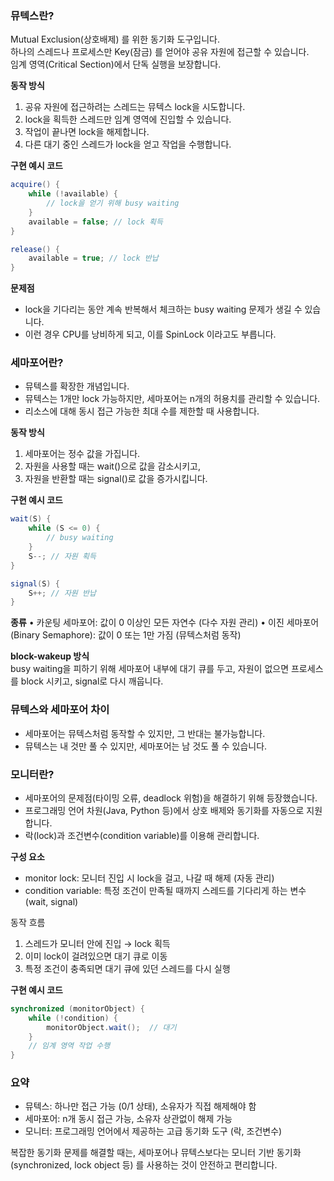 ### **뮤텍스란?**  
Mutual Exclusion(상호배제) 를 위한 동기화 도구입니다.  
하나의 스레드나 프로세스만 Key(잠금) 를 얻어야 공유 자원에 접근할 수 있습니다.  
임계 영역(Critical Section)에서 단독 실행을 보장합니다.  

**동작 방식**  
1. 공유 자원에 접근하려는 스레드는 뮤텍스 lock을 시도합니다.  
2. lock을 획득한 스레드만 임계 영역에 진입할 수 있습니다.  
3. 작업이 끝나면 lock을 해제합니다.  
4. 다른 대기 중인 스레드가 lock을 얻고 작업을 수행합니다.  


**구현 예시 코드**
```java
acquire() {
    while (!available) {
        // lock을 얻기 위해 busy waiting
    }
    available = false; // lock 획득
}

release() {
    available = true; // lock 반납
}
```
**문제점**  
- lock을 기다리는 동안 계속 반복해서 체크하는 busy waiting 문제가 생길 수 있습니다.
- 이런 경우 CPU를 낭비하게 되고, 이를 SpinLock 이라고도 부릅니다.

### **세마포어란?**  
- 뮤텍스를 확장한 개념입니다.
- 뮤텍스는 1개만 lock 가능하지만, 세마포어는 n개의 허용치를 관리할 수 있습니다.
-  리소스에 대해 동시 접근 가능한 최대 수를 제한할 때 사용합니다.

**동작 방식**  
1. 세마포어는 정수 값을 가집니다.  
2. 자원을 사용할 때는 wait()으로 값을 감소시키고,  
3. 자원을 반환할 때는 signal()로 값을 증가시킵니다.  


**구현 예시 코드**
```java
wait(S) {
    while (S <= 0) {
        // busy waiting
    }
    S--; // 자원 획득
}

signal(S) {
    S++; // 자원 반납
}
```

**종류**
	•	카운팅 세마포어: 값이 0 이상인 모든 자연수 (다수 자원 관리)
	•	이진 세마포어(Binary Semaphore): 값이 0 또는 1만 가짐 (뮤텍스처럼 동작)


**block-wakeup 방식**  
busy waiting을 피하기 위해 세마포어 내부에 대기 큐를 두고, 자원이 없으면 프로세스를 block 시키고, signal로 다시 깨웁니다. 


### 뮤텍스와 세마포어 차이 
- 세마포어는 뮤텍스처럼 동작할 수 있지만, 그 반대는 불가능합니다.
- 뮤텍스는 내 것만 풀 수 있지만, 세마포어는 남 것도 풀 수 있습니다.

### **모니터란?**
- 세마포어의 문제점(타이밍 오류, deadlock 위험)을 해결하기 위해 등장했습니다.
- 프로그래밍 언어 차원(Java, Python 등)에서 상호 배제와 동기화를 자동으로 지원합니다.
- 락(lock)과 조건변수(condition variable)를 이용해 관리합니다.

**구성 요소**
- monitor lock: 모니터 진입 시 lock을 걸고, 나갈 때 해제 (자동 관리)
- condition variable: 특정 조건이 만족될 때까지 스레드를 기다리게 하는 변수 (wait, signal)

동작 흐름
1. 스레드가 모니터 안에 진입 → lock 획득
2. 이미 lock이 걸려있으면 대기 큐로 이동
3. 특정 조건이 충족되면 대기 큐에 있던 스레드를 다시 실행

**구현 예시 코드**
```java
synchronized (monitorObject) {
    while (!condition) {
        monitorObject.wait();  // 대기
    }
    // 임계 영역 작업 수행
}
```


### 요약
- 뮤텍스: 하나만 접근 가능 (0/1 상태), 소유자가 직접 해제해야 함
- 세마포어: n개 동시 접근 가능, 소유자 상관없이 해제 가능
- 모니터: 프로그래밍 언어에서 제공하는 고급 동기화 도구 (락, 조건변수)

복잡한 동기화 문제를 해결할 때는, 세마포어나 뮤텍스보다는 모니터 기반 동기화(synchronized, lock object 등) 를 사용하는 것이 안전하고 편리합니다.
